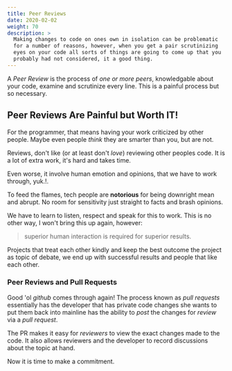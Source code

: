 ```yaml
---
title: Peer Reviews
date: 2020-02-02
weight: 70
description: >
  Making changes to code on ones own in isolation can be problematic
  for a number of reasons, however, when you get a pair scrutinizing
  eyes on your code all sorts of things are going to come up that you
  probably had not considered, it a good thing.
---
```


A _Peer Review_ is the process of _one or more peers_, knowledgable
about your code, examine and scrutinize every line.  This is a painful
process but so necessary.

## Peer Reviews Are Painful but Worth IT!

For the programmer, that means having your work criticized by other
people. Maybe even people _think_ they are smarter than you, but are
not.

Reviews, don't like (or at least don't *love*) reviewing other peoples
code. It is a lot of extra work, it's hard and takes time.

Even worse, it involve human emotion and opinions, that we have to
work through, yuk.!.

To feed the flames, tech people are **notorious** for being downright
mean and abrupt. No room for sensitivity just straight to facts and
brash opinions.

We have to learn to listen, respect and speak for this to work. This
is no other way, I won't bring this up again, however:

> superior human interaction is required for superior results. 

Projects that treat each other kindly and keep the best outcome the
project as topic of debate, we end up with successful results and
people that like each other. 

### Peer Reviews and Pull Requests

Good 'ol _github_ comes through again! The process known as _pull
requests_ essentially has the developer that has private code changes
she wants to put them back into mainline has the ability to _post_ the
changes for _review_ via a _pull request_.

The PR makes it easy for _reviewers_ to view the exact changes made to
the code. It also allows reviewers and the developer to record
discussions about the topic at hand.

Now it is time to make a commitment.
